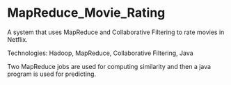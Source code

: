 # MapReduce_Movie_Rating

A system that uses MapReduce and Collaborative Filtering to rate movies in Netflix.

Technologies: Hadoop, MapReduce, Collaborative Filtering, Java

Two MapReduce jobs are used for computing similarity and then a java program is used for predicting.
